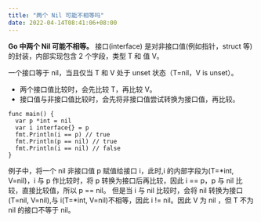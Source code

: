 ```yaml
---
title: "两个 Nil 可能不相等吗"
date: 2022-04-14T08:41:06+08:00
---
```


**Go 中两个 Nil 可能不相等。**
接口(interface) 是对非接口值(例如指针，struct 等)的封装，内部实现包含 2 个字段，类型 T 和 值 V。

一个接口等于 nil，当且仅当 T 和 V 处于 unset 状态（T=nil，V is unset）。

* 两个接口值比较时，会先比较 T，再比较 V。
* 接口值与非接口值比较时，会先将非接口值尝试转换为接口值，再比较。

```
func main() {
  var p *int = nil
  var i interface{} = p
  fmt.Println(i == p) // true
  fmt.Println(p == nil) // true
  fmt.Println(i == nil) // false
}
```

例子中，将一个 nil 非接口值 p 赋值给接口 i，此时,i 的内部字段为(T=*int, V=nil)，i 与 p 作比较时，将 p 转换为接口后再比较，因此 i == p，p 与 nil 比较，直接比较值，所以 p == nil。
但是当 i 与 nil 比较时，会将 nil 转换为接口(T=nil, V=nil),与 i(T=*int, V=nil)不相等，因此 i != nil。因此 V 为 nil ，但 T 不为 nil 的接口不等于 nil。
